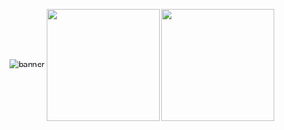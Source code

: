 ![banner](https://github.com/user-attachments/assets/2ac0ea5e-8031-4aca-92db-3f1476dad430)
<a href="https://github.com/anuraghazra/github-readme-stats"><img height=200 align="center" src="https://github-readme-stats.vercel.app/api?username=n3tael&hide=html,css&layout=compact&show_icons=true&title_color=418065&icon_color=418065&text_color=d1d5db&bg_color=0d1914&border_radius=8&hide_border=true&card_width=504" /></a>
<a href="https://github.com/anuraghazra/github-readme-stats"><img height=200 align="center" src="https://github-readme-stats.vercel.app/api/top-langs/?username=n3tael&hide=html,css&layout=compact&title_color=418065&text_color=d1d5db&bg_color=0d1914&border_radius=8&hide_border=true&langs_count=8&card_width=400" /></a>
